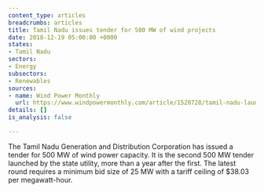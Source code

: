 ```yaml
---
content_type: articles
breadcrumbs: articles
title: Tamil Nadu issues tender for 500 MW of wind projects
date: 2018-12-19 05:00:00 +0000
states:
- Tamil Nadu
sectors:
- Energy
subsectors:
- Renewables
sources:
- name: Wind Power Monthly
  url: https://www.windpowermonthly.com/article/1520728/tamil-nadu-launches-500mw-tender
details: []
is_analysis: false

---
```

The Tamil Nadu Generation and Distribution Corporation has issued a tender for 500 MW of wind power capacity. It is the second 500 MW tender launched by the state utility, more than a year after the first. The latest round requires a minimum bid size of 25 MW with a tariff ceiling of $38.03 per megawatt-hour.